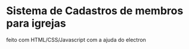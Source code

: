 Sistema de Cadastros de membros para igrejas
======================== 
feito com HTML/CSS/Javascript com a ajuda do electron